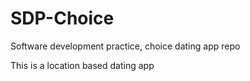 # SDP-Choice
Software development practice, choice dating app repo

This is a location based dating app

